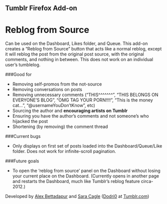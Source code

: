 ## Tumblr Firefox Add-on
# Reblog from Source
Can be used on the Dashboard, Likes folder, and Queue. This add-on creates a “Reblog from Source” button that acts like a normal reblog, except it will reblog the post from the original post source, with the original comments, and nothing in between. This does not work on an individual user’s tumblelog.

###Good for

* Removing self-promos from the not-source
* Removing conversations on posts
* Removing unnecessary comments (“THIS^^^^^^^”, “THIS BELONGS ON EVERYONE’S BLOG”, “OMG TAG YOUR PORN!!!!”, “This is the money cat…”, “@usernameYouDon’tKnow”, etc)
* Sourcing the author and **encouraging artists on Tumblr**
* Ensuring you have the author’s comments and not someone’s who hijacked the post
* Shortening (by removing) the comment thread

###Current bugs

* Only displays on first set of posts loaded into the Dashboard/Queue/Like folder. Does not work for infinite-scroll pagination.

###Future goals

* To open the ‘reblog from source’ panel on the Dashboard without losing your current place on the Dashboard. (Currently opens in another page and restarts the Dashboard, much like Tumblr’s reblog feature circa-2012.)

Developed by [Alex Bettadapur](http://http://alex.bettadapur.com/) and [Sara Cagle](http://saracagle.com) ([Dodri0](http://dodri0.tumblr.com) at [Tumblr.com](http://tumblr.com))